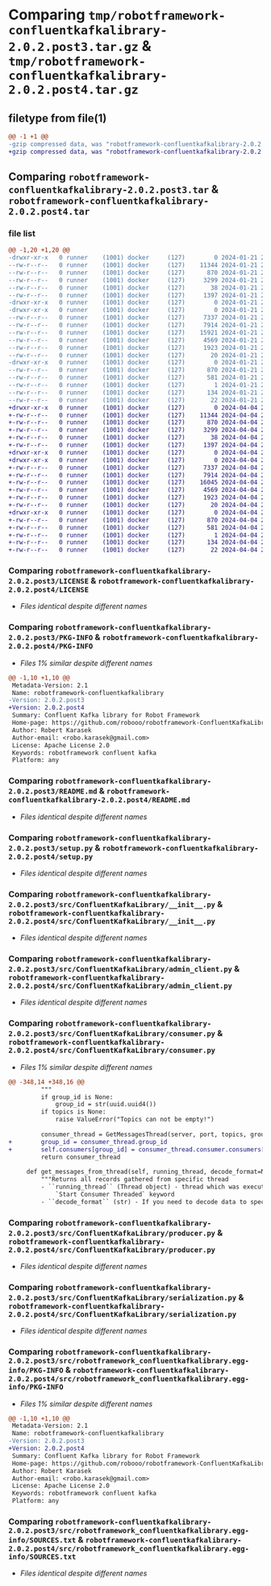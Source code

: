 # Comparing `tmp/robotframework-confluentkafkalibrary-2.0.2.post3.tar.gz` & `tmp/robotframework-confluentkafkalibrary-2.0.2.post4.tar.gz`

## filetype from file(1)

```diff
@@ -1 +1 @@
-gzip compressed data, was "robotframework-confluentkafkalibrary-2.0.2.post3.tar", last modified: Sun Jan 21 20:12:31 2024, max compression
+gzip compressed data, was "robotframework-confluentkafkalibrary-2.0.2.post4.tar", last modified: Thu Apr  4 22:05:32 2024, max compression
```

## Comparing `robotframework-confluentkafkalibrary-2.0.2.post3.tar` & `robotframework-confluentkafkalibrary-2.0.2.post4.tar`

### file list

```diff
@@ -1,20 +1,20 @@
-drwxr-xr-x   0 runner    (1001) docker     (127)        0 2024-01-21 20:12:31.317817 robotframework-confluentkafkalibrary-2.0.2.post3/
--rw-r--r--   0 runner    (1001) docker     (127)    11344 2024-01-21 20:12:19.000000 robotframework-confluentkafkalibrary-2.0.2.post3/LICENSE
--rw-r--r--   0 runner    (1001) docker     (127)      870 2024-01-21 20:12:31.317817 robotframework-confluentkafkalibrary-2.0.2.post3/PKG-INFO
--rw-r--r--   0 runner    (1001) docker     (127)     3299 2024-01-21 20:12:19.000000 robotframework-confluentkafkalibrary-2.0.2.post3/README.md
--rw-r--r--   0 runner    (1001) docker     (127)       38 2024-01-21 20:12:31.317817 robotframework-confluentkafkalibrary-2.0.2.post3/setup.cfg
--rw-r--r--   0 runner    (1001) docker     (127)     1397 2024-01-21 20:12:19.000000 robotframework-confluentkafkalibrary-2.0.2.post3/setup.py
-drwxr-xr-x   0 runner    (1001) docker     (127)        0 2024-01-21 20:12:31.313817 robotframework-confluentkafkalibrary-2.0.2.post3/src/
-drwxr-xr-x   0 runner    (1001) docker     (127)        0 2024-01-21 20:12:31.313817 robotframework-confluentkafkalibrary-2.0.2.post3/src/ConfluentKafkaLibrary/
--rw-r--r--   0 runner    (1001) docker     (127)     7337 2024-01-21 20:12:19.000000 robotframework-confluentkafkalibrary-2.0.2.post3/src/ConfluentKafkaLibrary/__init__.py
--rw-r--r--   0 runner    (1001) docker     (127)     7914 2024-01-21 20:12:19.000000 robotframework-confluentkafkalibrary-2.0.2.post3/src/ConfluentKafkaLibrary/admin_client.py
--rw-r--r--   0 runner    (1001) docker     (127)    15921 2024-01-21 20:12:19.000000 robotframework-confluentkafkalibrary-2.0.2.post3/src/ConfluentKafkaLibrary/consumer.py
--rw-r--r--   0 runner    (1001) docker     (127)     4569 2024-01-21 20:12:19.000000 robotframework-confluentkafkalibrary-2.0.2.post3/src/ConfluentKafkaLibrary/producer.py
--rw-r--r--   0 runner    (1001) docker     (127)     1923 2024-01-21 20:12:19.000000 robotframework-confluentkafkalibrary-2.0.2.post3/src/ConfluentKafkaLibrary/serialization.py
--rw-r--r--   0 runner    (1001) docker     (127)       20 2024-01-21 20:12:19.000000 robotframework-confluentkafkalibrary-2.0.2.post3/src/ConfluentKafkaLibrary/version.py
-drwxr-xr-x   0 runner    (1001) docker     (127)        0 2024-01-21 20:12:31.317817 robotframework-confluentkafkalibrary-2.0.2.post3/src/robotframework_confluentkafkalibrary.egg-info/
--rw-r--r--   0 runner    (1001) docker     (127)      870 2024-01-21 20:12:31.000000 robotframework-confluentkafkalibrary-2.0.2.post3/src/robotframework_confluentkafkalibrary.egg-info/PKG-INFO
--rw-r--r--   0 runner    (1001) docker     (127)      581 2024-01-21 20:12:31.000000 robotframework-confluentkafkalibrary-2.0.2.post3/src/robotframework_confluentkafkalibrary.egg-info/SOURCES.txt
--rw-r--r--   0 runner    (1001) docker     (127)        1 2024-01-21 20:12:31.000000 robotframework-confluentkafkalibrary-2.0.2.post3/src/robotframework_confluentkafkalibrary.egg-info/dependency_links.txt
--rw-r--r--   0 runner    (1001) docker     (127)      134 2024-01-21 20:12:31.000000 robotframework-confluentkafkalibrary-2.0.2.post3/src/robotframework_confluentkafkalibrary.egg-info/requires.txt
--rw-r--r--   0 runner    (1001) docker     (127)       22 2024-01-21 20:12:31.000000 robotframework-confluentkafkalibrary-2.0.2.post3/src/robotframework_confluentkafkalibrary.egg-info/top_level.txt
+drwxr-xr-x   0 runner    (1001) docker     (127)        0 2024-04-04 22:05:32.017607 robotframework-confluentkafkalibrary-2.0.2.post4/
+-rw-r--r--   0 runner    (1001) docker     (127)    11344 2024-04-04 22:05:28.000000 robotframework-confluentkafkalibrary-2.0.2.post4/LICENSE
+-rw-r--r--   0 runner    (1001) docker     (127)      870 2024-04-04 22:05:32.017607 robotframework-confluentkafkalibrary-2.0.2.post4/PKG-INFO
+-rw-r--r--   0 runner    (1001) docker     (127)     3299 2024-04-04 22:05:28.000000 robotframework-confluentkafkalibrary-2.0.2.post4/README.md
+-rw-r--r--   0 runner    (1001) docker     (127)       38 2024-04-04 22:05:32.017607 robotframework-confluentkafkalibrary-2.0.2.post4/setup.cfg
+-rw-r--r--   0 runner    (1001) docker     (127)     1397 2024-04-04 22:05:28.000000 robotframework-confluentkafkalibrary-2.0.2.post4/setup.py
+drwxr-xr-x   0 runner    (1001) docker     (127)        0 2024-04-04 22:05:32.013607 robotframework-confluentkafkalibrary-2.0.2.post4/src/
+drwxr-xr-x   0 runner    (1001) docker     (127)        0 2024-04-04 22:05:32.017607 robotframework-confluentkafkalibrary-2.0.2.post4/src/ConfluentKafkaLibrary/
+-rw-r--r--   0 runner    (1001) docker     (127)     7337 2024-04-04 22:05:28.000000 robotframework-confluentkafkalibrary-2.0.2.post4/src/ConfluentKafkaLibrary/__init__.py
+-rw-r--r--   0 runner    (1001) docker     (127)     7914 2024-04-04 22:05:28.000000 robotframework-confluentkafkalibrary-2.0.2.post4/src/ConfluentKafkaLibrary/admin_client.py
+-rw-r--r--   0 runner    (1001) docker     (127)    16045 2024-04-04 22:05:28.000000 robotframework-confluentkafkalibrary-2.0.2.post4/src/ConfluentKafkaLibrary/consumer.py
+-rw-r--r--   0 runner    (1001) docker     (127)     4569 2024-04-04 22:05:28.000000 robotframework-confluentkafkalibrary-2.0.2.post4/src/ConfluentKafkaLibrary/producer.py
+-rw-r--r--   0 runner    (1001) docker     (127)     1923 2024-04-04 22:05:28.000000 robotframework-confluentkafkalibrary-2.0.2.post4/src/ConfluentKafkaLibrary/serialization.py
+-rw-r--r--   0 runner    (1001) docker     (127)       20 2024-04-04 22:05:28.000000 robotframework-confluentkafkalibrary-2.0.2.post4/src/ConfluentKafkaLibrary/version.py
+drwxr-xr-x   0 runner    (1001) docker     (127)        0 2024-04-04 22:05:32.017607 robotframework-confluentkafkalibrary-2.0.2.post4/src/robotframework_confluentkafkalibrary.egg-info/
+-rw-r--r--   0 runner    (1001) docker     (127)      870 2024-04-04 22:05:32.000000 robotframework-confluentkafkalibrary-2.0.2.post4/src/robotframework_confluentkafkalibrary.egg-info/PKG-INFO
+-rw-r--r--   0 runner    (1001) docker     (127)      581 2024-04-04 22:05:32.000000 robotframework-confluentkafkalibrary-2.0.2.post4/src/robotframework_confluentkafkalibrary.egg-info/SOURCES.txt
+-rw-r--r--   0 runner    (1001) docker     (127)        1 2024-04-04 22:05:32.000000 robotframework-confluentkafkalibrary-2.0.2.post4/src/robotframework_confluentkafkalibrary.egg-info/dependency_links.txt
+-rw-r--r--   0 runner    (1001) docker     (127)      134 2024-04-04 22:05:32.000000 robotframework-confluentkafkalibrary-2.0.2.post4/src/robotframework_confluentkafkalibrary.egg-info/requires.txt
+-rw-r--r--   0 runner    (1001) docker     (127)       22 2024-04-04 22:05:32.000000 robotframework-confluentkafkalibrary-2.0.2.post4/src/robotframework_confluentkafkalibrary.egg-info/top_level.txt
```

### Comparing `robotframework-confluentkafkalibrary-2.0.2.post3/LICENSE` & `robotframework-confluentkafkalibrary-2.0.2.post4/LICENSE`

 * *Files identical despite different names*

### Comparing `robotframework-confluentkafkalibrary-2.0.2.post3/PKG-INFO` & `robotframework-confluentkafkalibrary-2.0.2.post4/PKG-INFO`

 * *Files 1% similar despite different names*

```diff
@@ -1,10 +1,10 @@
 Metadata-Version: 2.1
 Name: robotframework-confluentkafkalibrary
-Version: 2.0.2.post3
+Version: 2.0.2.post4
 Summary: Confluent Kafka library for Robot Framework
 Home-page: https://github.com/robooo/robotframework-ConfluentKafkaLibrary
 Author: Robert Karasek
 Author-email: <robo.karasek@gmail.com>
 License: Apache License 2.0
 Keywords: robotframework confluent kafka
 Platform: any
```

### Comparing `robotframework-confluentkafkalibrary-2.0.2.post3/README.md` & `robotframework-confluentkafkalibrary-2.0.2.post4/README.md`

 * *Files identical despite different names*

### Comparing `robotframework-confluentkafkalibrary-2.0.2.post3/setup.py` & `robotframework-confluentkafkalibrary-2.0.2.post4/setup.py`

 * *Files identical despite different names*

### Comparing `robotframework-confluentkafkalibrary-2.0.2.post3/src/ConfluentKafkaLibrary/__init__.py` & `robotframework-confluentkafkalibrary-2.0.2.post4/src/ConfluentKafkaLibrary/__init__.py`

 * *Files identical despite different names*

### Comparing `robotframework-confluentkafkalibrary-2.0.2.post3/src/ConfluentKafkaLibrary/admin_client.py` & `robotframework-confluentkafkalibrary-2.0.2.post4/src/ConfluentKafkaLibrary/admin_client.py`

 * *Files identical despite different names*

### Comparing `robotframework-confluentkafkalibrary-2.0.2.post3/src/ConfluentKafkaLibrary/consumer.py` & `robotframework-confluentkafkalibrary-2.0.2.post4/src/ConfluentKafkaLibrary/consumer.py`

 * *Files 1% similar despite different names*

```diff
@@ -348,14 +348,16 @@
         """
         if group_id is None:
             group_id = str(uuid.uuid4())
         if topics is None:
             raise ValueError("Topics can not be empty!")
 
         consumer_thread = GetMessagesThread(server, port, topics, group_id=group_id, only_value=only_value, **kwargs)
+        group_id = consumer_thread.group_id
+        self.consumers[group_id] = consumer_thread.consumer.consumers[group_id]
         return consumer_thread
 
     def get_messages_from_thread(self, running_thread, decode_format=None):
         """Returns all records gathered from specific thread
         - ``running_thread`` (Thread object) - thread which was executed with
             `Start Consumer Threaded` keyword
         - ``decode_format`` (str) - If you need to decode data to specific format
```

### Comparing `robotframework-confluentkafkalibrary-2.0.2.post3/src/ConfluentKafkaLibrary/producer.py` & `robotframework-confluentkafkalibrary-2.0.2.post4/src/ConfluentKafkaLibrary/producer.py`

 * *Files identical despite different names*

### Comparing `robotframework-confluentkafkalibrary-2.0.2.post3/src/ConfluentKafkaLibrary/serialization.py` & `robotframework-confluentkafkalibrary-2.0.2.post4/src/ConfluentKafkaLibrary/serialization.py`

 * *Files identical despite different names*

### Comparing `robotframework-confluentkafkalibrary-2.0.2.post3/src/robotframework_confluentkafkalibrary.egg-info/PKG-INFO` & `robotframework-confluentkafkalibrary-2.0.2.post4/src/robotframework_confluentkafkalibrary.egg-info/PKG-INFO`

 * *Files 1% similar despite different names*

```diff
@@ -1,10 +1,10 @@
 Metadata-Version: 2.1
 Name: robotframework-confluentkafkalibrary
-Version: 2.0.2.post3
+Version: 2.0.2.post4
 Summary: Confluent Kafka library for Robot Framework
 Home-page: https://github.com/robooo/robotframework-ConfluentKafkaLibrary
 Author: Robert Karasek
 Author-email: <robo.karasek@gmail.com>
 License: Apache License 2.0
 Keywords: robotframework confluent kafka
 Platform: any
```

### Comparing `robotframework-confluentkafkalibrary-2.0.2.post3/src/robotframework_confluentkafkalibrary.egg-info/SOURCES.txt` & `robotframework-confluentkafkalibrary-2.0.2.post4/src/robotframework_confluentkafkalibrary.egg-info/SOURCES.txt`

 * *Files identical despite different names*

